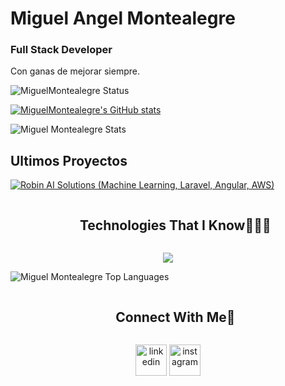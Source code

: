 # Miguel Angel Montealegre
### Full Stack Developer

Con ganas de mejorar siempre.


![MiguelMontealegre Status](https://github-readme-stats.vercel.app/api/wakatime?username=MiguelMontealegre&api_domain=wakapi.dev&custom_title=Week%20Stats&layout=compact&theme=radical)


[![MiguelMontealegre's GitHub stats](https://github-readme-stats.vercel.app/api?username=MiguelMontealegre&include_all_commits=true&count_private=true&show_icons=true)](https://github.com/MiguelMontealegre/github-readme-stats)



<img align="center" src="https://github-readme-stats.vercel.app/api?username=MiguelMontealegre&include_all_commits=true&count_private=true&show_icons=true&line_height=30&title_color=CDB4DB&icon_color=CDB4DB&text_color=D3D3D3&bg_color=0A0A0A" alt="Miguel Montealegre Stats">





## Ultimos Proyectos
<!-- BEGIN YOUTUBE-CARDS -->
[![Robin AI Solutions (Machine Learning, Laravel, Angular, AWS)](https://ytcards.demolab.com/?id=auNMAQxLCjo&title=Robin+AI+Solutions+%28Manjaro%2C+Endeavour+o+Arch%29&lang=en&timestamp=1669778469&background_color=%230d1117&title_color=%23ffffff&stats_color=%23dedede&width=250 "Robin AI Solutions (Machine Learning, Laravel, Angular, AWS)")](https://www.youtube.com/watch?v=auNMAQxLCjo)
<!-- END YOUTUBE-CARDS -->






<!--h1 without bottom border-->
<div id="user-content-toc">
  <ul align="center">
    <summary><h2 style="display: inline-block">Technologies That I Know👨🏻‍💻</h2></summary>
  </ul>
</div>
<!--tech stack icons-->
<p align="center">
  <a href="https://skillicons.dev">
    <img src="https://skillicons.dev/icons?i=laravel,angular,aws,vue,react,nodejs,git,cpp,css,docker,postgres,prisma,pug,dynamodb,express,figma,firebase,redis,github,html,java,js,linux,md,materialui,nginx,mongodb,mysql,nextjs,postman,py,redux,tailwind,ts,vscode,kubernetes&perline=14" />
  </a>
</p>

<!-- Most Used Languages -->
<img src="https://github-readme-stats.vercel.app/api/top-langs/?username=MiguelMontealegre&layout=compact&theme=dark&bg_color=0A0A0A" alt="Miguel Montealegre Top Languages"/>


<!-- Connect with me -->
<!--h2 without bottom border-->
<div id="user-content-toc">
  <ul align="center">
    <summary><h2 style="display: inline-block">Connect With Me🤝</h2></summary>
  </ul>
</div>

<!--icons and links-->
<p align="center">
<a href="https://www.linkedin.com/in/miguel-angel-montealegre-santana-811212233/" target="blank"><img align="center" src="https://user-images.githubusercontent.com/88904952/234979284-68c11d7f-1acc-4f0c-ac78-044e1037d7b0.png" alt="linkedin" height="50" width="50" /></a>
<a href="https://www.instagram.com/miguel_montealegre6/" target="blank"><img align="center" src="https://user-images.githubusercontent.com/88904952/234981169-2dd1e58f-4b7e-468c-8213-034ba62156c3.png" alt="instagram" height="50" width="50" /></a>
</p>



